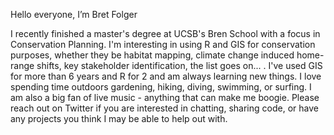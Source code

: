 Hello everyone, I’m Bret Folger

I recently finished a master's degree at UCSB's Bren School with a focus in Conservation Planning. I'm interesting in using R and GIS
for conservation purposes, whether they be habitat mapping, climate change induced home-range shifts, key stakeholder identification,
the list goes on... . I've used GIS for more than 6 years and R for 2 and am always learning new things. I love spending time outdoors 
gardening, hiking, diving, swimming, or surfing. I am also a big fan of live music - anything that can make me boogie. Please reach out 
on Twitter if you are interested in chatting, sharing code, or have any projects you think I may be able to help out with.

<!---
bretfolger/bretfolger is a ✨ special ✨ repository because its `README.md` (this file) appears on your GitHub profile.
You can click the Preview link to take a look at your changes.
--->
